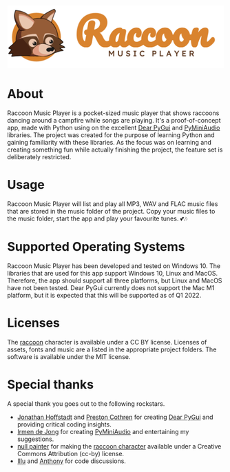 ![Raccoon Music Player Logo](https://github.com/bandit-masked/media/blob/main/raccoon.png)

# About

Raccoon Music Player is a pocket-sized music player that shows raccoons dancing around a campfire while songs are playing. It's a proof-of-concept app, made with Python using on the excellent [Dear PyGui](https://github.com/hoffstadt/DearPyGui/) and [PyMiniAudio](https://github.com/irmen/pyminiaudio) libraries. The project was created for the purpose of learning Python and gaining familiarity with these libraries. As the focus was on learning and creating something fun while actually finishing the project, the feature set is deliberately restricted.

# Usage
Raccoon Music Player will list and play all MP3, WAV and FLAC music files that are stored in the music folder of the project. Copy your music files to the music folder, start the app and play your favourite tunes. 💕🎶

# Supported Operating Systems
Raccoon Music Player has been developed and tested on Windows 10. The libraries that are used for this app support Windows 10, Linux and MacOS. Therefore, the app should support all three platforms, but Linux and MacOS have not been tested. Dear PyGui currently does not support the Mac M1 platform, but it is expected that this will be supported as of Q1 2022.

# Licenses
The [raccoon](https://null-painter-error.itch.io/cute-raccoon-2d-game-sprite-and-animations) character is available under a CC BY license. Licenses of assets, fonts and music are a listed in the appropriate project folders. The software is available under the MIT license. 

# Special thanks
A special thank you goes out to the following rockstars.

* [Jonathan Hoffstadt](https://github.com/hoffstadt) and [Preston Cothren](https://github.com/Pcothren) for creating [Dear PyGui](https://github.com/hoffstadt/DearPyGui/) and providing critical coding insights.
* [Irmen de Jong](https://github.com/irmen) for creating [PyMiniAudio](https://github.com/irmen/pyminiaudio) and entertaining my suggestions.
* [null painter](https://null-painter-error.itch.io/) for making the [raccoon character](https://null-painter-error.itch.io/cute-raccoon-2d-game-sprite-and-animations) available under a Creative Commons Attribution (cc-by) license.
* [Illu](https://github.com/Mstpyt) and [Anthony](https://github.com/Atlamillias) for code discussions.
